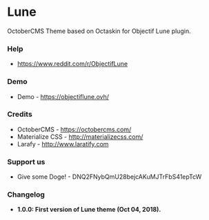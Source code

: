 # Lune
OctoberCMS Theme based on Octaskin for Objectif Lune plugin.

### Help
- https://www.reddit.com/r/ObjectifLune

### Demo
- Demo - https://objectiflune.ovh/

### Credits
- OctoberCMS - https://octobercms.com/
- Materialize CSS - http://materializecss.com/
- Larafy - http://www.laratify.com

### Support us
- Give some Doge! - DNQ2FNybQmU28bejcAKuMJTrFbS41epTcW

### Changelog
- **1.0.0: First version of Lune theme (Oct 04, 2018).**
